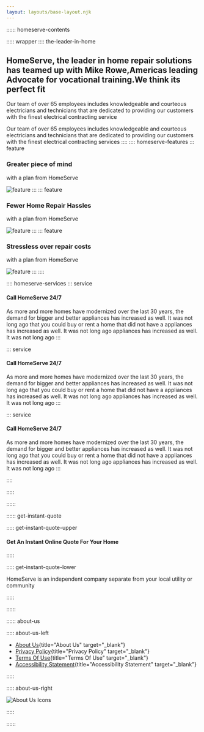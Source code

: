 ```yaml
---
layout: layouts/base-layout.njk
---
```


:::::: homeserve-contents

::::: wrapper
:::: the-leader-in-home

## HomeServe, the leader in home repair solutions has teamed up with Mike Rowe,Americas leading Advocate for vocational training.We think its perfect fit

Our team of over 65 employees includes knowledgeable and courteous electricians and technicians that
 are dedicated to providing our customers with the finest electrical contracting service

Our team of over 65 employees includes knowledgeable and courteous electricians and technicians that
are dedicated to providing our customers with the finest electrical contracting services
::::
:::: homeserve-features
::: feature

### Greater piece of mind

with a plan from HomeServe

![feature](http://placehold.jp/329x194.png)
:::
::: feature

### Fewer Home Repair Hassles

with a plan from HomeServe

![feature](http://placehold.jp/329x194.png)
:::
::: feature

### Stressless over repair costs

with a plan from HomeServe

![feature](http://placehold.jp/329x194.png)
:::
::::

:::: homeserve-services
::: service

#### Call HomeServe 24/7

As more and more homes have modernized over the
last 30 years, the demand for bigger and better
appliances has increased as well. It was not long ago
that you could buy or rent a home that did not have a
appliances has increased as well. It was not long ago
appliances has increased as well. It was not long ago
:::

::: service

#### Call HomeServe 24/7

As more and more homes have modernized over the
last 30 years, the demand for bigger and better
appliances has increased as well. It was not long ago
that you could buy or rent a home that did not have a
appliances has increased as well. It was not long ago
appliances has increased as well. It was not long ago
:::

::: service

#### Call HomeServe 24/7

As more and more homes have modernized over the
last 30 years, the demand for bigger and better
appliances has increased as well. It was not long ago
that you could buy or rent a home that did not have a
appliances has increased as well. It was not long ago
appliances has increased as well. It was not long ago
:::

::::

:::::

::::::

:::::: get-instant-quote

::::: get-instant-quote-upper

#### Get An Instant Online Quote For Your Home

:::::

::::: get-instant-quote-lower

HomeServe is an independent company separate from your local utility or community

:::::

::::::

:::::: about-us

::::: about-us-left

- [About Us](#FIXME){title="About Us" target="_blank"}
- [Privacy Policy](#FIXME){title="Privacy Policy" target="_blank"}
- [Terms Of Use](#FIXME){title="Terms Of Use" target="_blank"}
- [Accessibility Statement](#FIXME){title="Accessibility Statement" target="_blank"}

:::::

::::: about-us-right

![About Us Icons](http://placehold.jp/148x50.png)

:::::

::::::